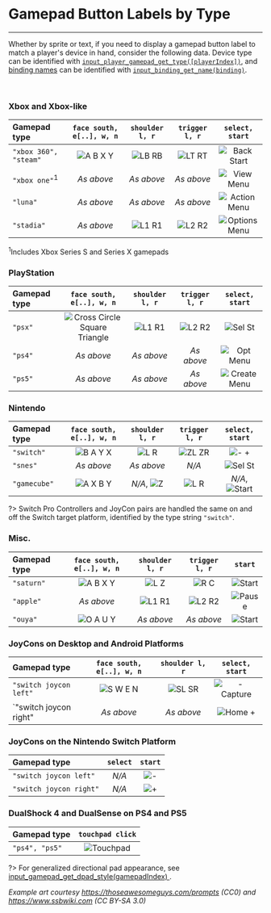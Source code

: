# Gamepad Button Labels by Type

---

Whether by sprite or text, if you need to display a gamepad button label to match a player's device in hand, consider the following data. 
Device type can be identified with [`input_player_gamepad_get_type([playerIndex])`](Functions-(Players)#input_player_gamepad_get_typeplayerindex), 
and [binding names](Binding-Names) can be identified with [`input_binding_get_name(binding)`](Functions-(Bindings)#input_binding_get_namebinding).

&nbsp;

### Xbox and Xbox-like

| Gamepad type             |`face south, e[..], w, n`| `shoulder l, r`   | `trigger l, r`     | `select, start`          |
|:-------------------------|:-----------------------:|:-----------------:|:------------------:|:------------------------:|
| `"xbox 360", "steam"`    | ![A B X Y][xb_face]     | ![LB RB][xb_shld] | ![LT RT][xb_trggr] | ![Back Start][xb_meta]   |
| `"xbox one"`<sup>1</sup> | *As above*              | *As above*        | *As above*         | ![View Menu][xo_meta]    |
| `"luna"`                 | *As above*              | *As above*        | *As above*         | ![Action Menu][lu_meta]  |
| `"stadia"`               | *As above*              | ![L1 R1][ps_shld] | ![L2 R2][ps_trggr] | ![Options Menu][st_meta] |

<sup>1</sup>Includes Xbox Series S and Series X gamepads

### PlayStation

| Gamepad type | `face south, e[..], w, n`                | `shoulder l, r`   | `trigger l, r`     | `select, start`          |
|:-------------|:----------------------------------------:|:-----------------:|:------------------:|:------------------------:|
| `"psx"`      | ![Cross Circle Square Triangle][ps_face] | ![L1 R1][ps_shld] | ![L2 R2][ps_trggr] | ![Sel St][ps3_meta]      |
| `"ps4"`      | *As above*                               | *As above*        | *As above*         | ![Opt Menu][ps4_meta]    |
| `"ps5"`      | *As above*                               | *As above*        | *As above*         | ![Create Menu][ps5_meta] |


### Nintendo

| Gamepad type |`face south, e[..], w, n`| `shoulder l, r`      | `trigger l, r`      | `select, start`          |
|:-------------|:-----------------------:|:--------------------:|:-------------------:|:------------------------:|
|`"switch"`    | ![B A Y X][nin_face]    | ![L R][nin_shld]     | ![ZL ZR][nin_trggr] | ![- +][nin_meta]         |
|`"snes"`      | *As above*              | *As above*           | *N/A*               | ![Sel St][sfc_meta]      |
|`"gamecube"`  | ![A X B Y][gc_face]     | *N/A*, ![Z][gc_shld] | ![L R][gc_trggr]    | *N/A*, ![Start][gc_start]|

?> Switch Pro Controllers and JoyCon pairs are handled the same on and off the Switch target platform, identified by the type string `"switch"`.

### Misc.

| Gamepad type |`face south, e[..], w, n`| `shoulder l, r`  | `trigger l, r`     | `start`             |
|:-------------|:-----------------------:|:----------------:|:------------------:|:-------------------:|
| `"saturn"`   | ![A B X Y][xb_face]     | ![L Z][sat_shld] | ![R C][sat_trggr]  | ![Start][sat_start] |
| `"apple"`    | *As above*              | ![L1 R1][ps_shld]| ![L2 R2][ps_trggr] | ![Pause][ap_start]  |
| `"ouya"`     | ![O A U Y][oy_face]     | *As above*       | *As above*         | ![Start][oy_start]  |


### JoyCons on Desktop and Android Platforms

| Gamepad type         |`face south, e[..], w, n`| `shoulder l, r`   | `select, start`        |
|:---------------------|:-----------------------:|:-----------------:|:----------------------:|
|`"switch joycon left"`| ![S W E N][jc_face]     | ![SL SR][jc_shld] | ![- Capture][jcl_meta] |
|`"switch joycon right"| *As above*              | *As above*        | ![Home +][jcr_meta]    |


### JoyCons on the Nintendo Switch Platform

| Gamepad type          | `select` | `start`         |
|:----------------------|:--------:|:---------------:|
|`"switch joycon left"` | *N/A*    | ![-][jcl_start] |
|`"switch joycon right"`| *N/A*    | ![+][jcr_start] |


### DualShock 4 and DualSense on PS4 and PS5

| Gamepad type   | `touchpad click`       |
|:---------------|:----------------------:|
| `"ps4", "ps5"` | ![Touchpad][ps_touchpad] |

?> For generalized directional pad appearance, see [input_gamepad_get_dpad_style(gamepadIndex)
](Functions-(Gamepad)#input_gamepad_get_dpad_stylegamepadindex).

*Example art courtesy https://thoseawesomeguys.com/prompts (CC0) and https://www.ssbwiki.com (CC BY-SA 3.0)*

[xb_face]: https://i.imgur.com/StIK9or.png
[xb_shld]: https://i.imgur.com/W3isGVt.png
[xb_trggr]: https://i.imgur.com/XtrPne2.png
[xb_meta]: https://i.imgur.com/S9lZyQe.png
[ps_face]: https://i.imgur.com/lBwBvfL.png
[ps_shld]: https://i.imgur.com/Y7OzYx5.png
[ps_trggr]: https://i.imgur.com/38ifmTB.png
[ps4_meta]: https://i.imgur.com/3u6CDEl.png
[ps5_meta]: https://i.imgur.com/7k8dZJI.png
[xo_meta]: https://i.imgur.com/YFmYk3A.png
[st_meta]: https://i.imgur.com/e1q0Phl.png
[lu_meta]: https://i.imgur.com/UEbKUhP.png
[ps3_meta]: https://i.imgur.com/MPT3cmA.png
[nin_face]: https://i.imgur.com/OZhHN2h.png
[nin_shld]: https://i.imgur.com/hMP8Esy.png
[nin_trggr]: https://i.imgur.com/Egetbv5.png
[nin_meta]: https://i.imgur.com/Y1HWmkF.png
[gc_face]: https://i.imgur.com/VGJomWe.png
[gc_shld]: https://i.imgur.com/0nt3DqX.png
[gc_trggr]: https://i.imgur.com/GypmO6Z.png
[gc_start]: https://i.imgur.com/9aYN8sf.png
[sat_shld]: https://i.imgur.com/RMb1tVb.png
[sat_trggr]: https://i.imgur.com/gH6IdMN.png
[ap_start]: https://i.imgur.com/SqQJdSB.png
[oy_face]: https://i.imgur.com/zOpa5FG.png
[oy_start]: https://i.imgur.com/V6hnmz5.png
[jc_face]: https://i.imgur.com/ynbwHL4.png
[jc_shld]: https://i.imgur.com/jCs47Mj.png
[jcl_meta]: https://i.imgur.com/Cr0AhNw.png
[jcr_meta]: https://i.imgur.com/z0qdUic.png
[jcl_start]: https://i.imgur.com/6QfR7P1.png
[jcr_start]: https://i.imgur.com/ssgumqj.png
[ps_touchpad]: https://i.imgur.com/b3Qai65.png
[sfc_meta]: https://i.imgur.com/9JSWmIJ.png
[sat_start]: https://i.imgur.com/koBBIqe.png
